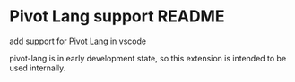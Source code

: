 # Pivot Lang support README

add support for [Pivot Lang](https://github.com/Pivot-Studio/pivot-lang) in vscode  

pivot-lang is in early development state, so this extension is intended to be used internally.
